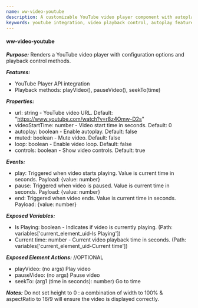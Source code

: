 ```yaml
---
name: ww-video-youtube
description: A customizable YouTube video player component with autoplay, mute, loop, and control options, providing methods for video playback control and event triggering.
keywords: youtube integration, video playback control, autoplay feature, muted video, video loop, video controls, youtube player api, video state events, video start time, property binding
---
```


#### ww-video-youtube

***Purpose:*** 
Renders a YouTube video player with configuration options and playback control methods.

***Features:***
- YouTube Player API integration
- Playback methods: playVideo(), pauseVideo(), seekTo(time)

***Properties:***
- url: string - YouTube video URL. Default: "https://www.youtube.com/watch?v=r8z4Omw-D2s"
- videoStartTime: number - Video start time in seconds. Default: 0
- autoplay: boolean - Enable autoplay. Default: false
- muted: boolean - Mute video. Default: false
- loop: boolean - Enable video loop. Default: false
- controls: boolean - Show video controls. Default: true

***Events:***
- play: Triggered when video starts playing. Value is current time in seconds. Payload: {value: number}
- pause: Triggered when video is paused. Value is current time in seconds. Payload: {value: number}
- end: Triggered when video ends. Value is current time in seconds. Payload: {value: number}

***Exposed Variables:***
- Is Playing: boolean - Indicates if video is currently playing. (Path: variables['current_element_uid-Is Playing'])
- Current time: number - Current video playback time in seconds. (Path: variables['current_element_uid-Current time'])

***Exposed Element Actions:*** //OPTIONAL
- playVideo: (no args) Play video
- pauseVideo: (no args) Pause video
- seekTo: (arg1 (time in seconds): number) Go to time

***Notes:*** Do not set height to 0 : a combination of width to 100% & aspectRatio to 16/9 will ensure the video is displayed correctly.
